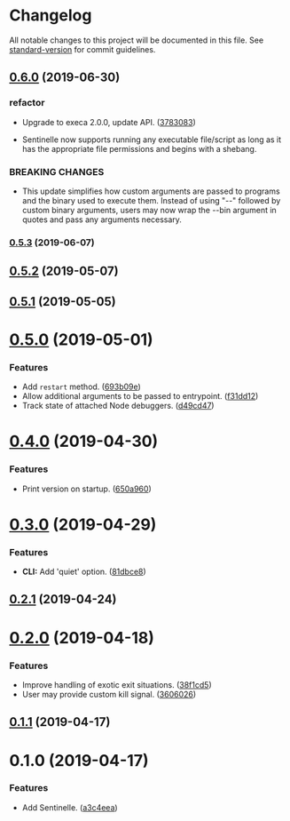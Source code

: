 # Changelog

All notable changes to this project will be documented in this file. See [standard-version](https://github.com/conventional-changelog/standard-version) for commit guidelines.

## [0.6.0](https://github.com/darkobits/sentinelle/compare/v0.5.3...v0.6.0) (2019-06-30)


### refactor

* Upgrade to execa 2.0.0, update API. ([3783083](https://github.com/darkobits/sentinelle/commit/3783083))

* Sentinelle now supports running any executable file/script as long as it has the appropriate file permissions and begins with a shebang.


### BREAKING CHANGES

* This update simplifies how custom arguments are passed to programs and the binary used to execute them. Instead of using "--" followed by custom binary arguments, users may now wrap the --bin argument in quotes and pass any arguments necessary.



### [0.5.3](https://github.com/darkobits/sentinelle/compare/v0.5.2...v0.5.3) (2019-06-07)



## [0.5.2](https://github.com/darkobits/sentinelle/compare/v0.5.1...v0.5.2) (2019-05-07)



## [0.5.1](https://github.com/darkobits/sentinelle/compare/v0.5.0...v0.5.1) (2019-05-05)



# [0.5.0](https://github.com/darkobits/sentinelle/compare/v0.4.0...v0.5.0) (2019-05-01)


### Features

* Add `restart` method. ([693b09e](https://github.com/darkobits/sentinelle/commit/693b09e))
* Allow additional arguments to be passed to entrypoint. ([f31dd12](https://github.com/darkobits/sentinelle/commit/f31dd12))
* Track state of attached Node debuggers. ([d49cd47](https://github.com/darkobits/sentinelle/commit/d49cd47))



# [0.4.0](https://github.com/darkobits/sentinelle/compare/v0.3.0...v0.4.0) (2019-04-30)


### Features

* Print version on startup. ([650a960](https://github.com/darkobits/sentinelle/commit/650a960))



# [0.3.0](https://github.com/darkobits/sentinelle/compare/v0.2.0...v0.3.0) (2019-04-29)


### Features

* **CLI:** Add 'quiet' option. ([81dbce8](https://github.com/darkobits/sentinelle/commit/81dbce8))



## [0.2.1](https://github.com/darkobits/sentinelle/compare/v0.2.0...v0.2.1) (2019-04-24)



# [0.2.0](https://github.com/darkobits/sentinelle/compare/v0.1.1...v0.2.0) (2019-04-18)


### Features

* Improve handling of exotic exit situations. ([38f1cd5](https://github.com/darkobits/sentinelle/commit/38f1cd5))
* User may provide custom kill signal. ([3606026](https://github.com/darkobits/sentinelle/commit/3606026))



## [0.1.1](https://github.com/darkobits/sentinelle/compare/v0.1.0...v0.1.1) (2019-04-17)



# 0.1.0 (2019-04-17)


### Features

* Add Sentinelle. ([a3c4eea](https://github.com/darkobits/sentinelle/commit/a3c4eea))
